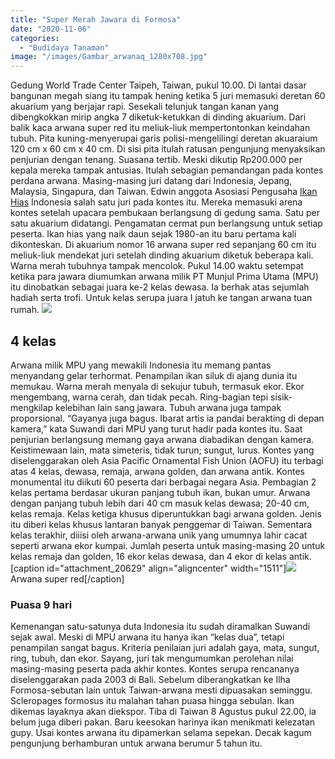 ```yaml
---
title: "Super Merah Jawara di Formosa"
date: "2020-11-06"
categories: 
  - "Budidaya Tanaman"
image: "/images/Gambar_arwanaq_1280x708.jpg"
---
```


Gedung World Trade Center Taipeh, Taiwan, pukul 10.00. Di lantai dasar bangunan megah siang itu tampak hening ketika 5 juri memasuki deretan 60 akuarium yang berjajar rapi. Sesekali telunjuk tangan kanan yang dibengkokkan mirip angka 7 diketuk-ketukkan di dinding akuarium. Dari balik kaca arwana super red itu meliuk-liuk mempertontonkan keindahan tubuh. Pita kuning-menyerupai garis polisi-mengelilingi deretan akuaraium 120 cm x 60 cm x 40 cm. Di sisi pita itulah ratusan pengunjung menyaksikan penjurian dengan tenang. Suasana tertib. Meski dikutip Rp200.000 per kepala mereka tampak antusias. Itulah sebagian pemandangan pada kontes perdana arwana. Masing-masing juri datang dari Indonesia, Jepang, Malaysia, Singapura, dan Taiwan. Edwin anggota Asosiasi Pengusaha [Ikan Hias](http://localhost/mitra/ikan-hias "Ikan Hias") Indonesia salah satu juri pada kontes itu. Mereka memasuki arena kontes setelah upacara pembukaan berlangsung di gedung sama. Satu per satu akuarium didatangi. Pengamatan cermat pun berlangsung untuk setiap peserta. Ikan hias yang naik daun sejak 1980-an itu baru pertama kali dikonteskan. Di akuarium nomor 16 arwana super red sepanjang 60 cm itu meliuk-liuk mendekat juri setelah dinding akuarium diketuk beberapa kali. Warna merah tubuhnya tampak mencolok. Pukul 14.00 waktu setempat ketika para jawara diumumkan arwana milik PT Munjul Prima Utama (MPU) itu dinobatkan sebagai juara ke-2 kelas dewasa. Ia berhak atas sejumlah hadiah serta trofi. Untuk kelas serupa juara I jatuh ke tangan arwana tuan rumah. [![](/images/Super-Merah-Jawara.jpg)](http://localhost/mitra/wp-content/uploads/2020/11/Super-Merah-Jawara.jpg)

## 4 kelas

Arwana milik MPU yang mewakili Indonesia itu memang pantas menyandang gelar terhormat. Penampilan ikan siluk di ajang dunia itu memukau. Warna merah menyala di sekujur tubuh, termasuk ekor. Ekor mengembang, warna cerah, dan tidak pecah. Ring-bagian tepi sisik- mengkilap kelebihan lain sang jawara. Tubuh arwana juga tampak proporsional. “Gayanya juga bagus. Ibarat artis ia pandai berakting di depan kamera,” kata Suwandi dari MPU yang turut hadir pada kontes itu. Saat penjurian berlangsung memang gaya arwana diabadikan dengan kamera. Keistimewaan lain, mata simeteris, tidak turun; sungut, lurus. Kontes yang diselenggarakan oleh Asia Pacific Ornamental Fish Union (AOFU) itu terbagi atas 4 kelas, dewasa, remaja, arwana golden, dan arwana antik. Kontes monumental itu diikuti 60 peserta dari berbagai negara Asia. Pembagian 2 kelas pertama berdasar ukuran panjang tubuh ikan, bukan umur. Arwana dengan panjang tubuh lebih dari 40 cm masuk kelas dewasa; 20-40 cm, kelas remaja. Kelas ketiga khusus diperuntukkan bagi arwana golden. Jenis itu diberi kelas khusus lantaran banyak penggemar di Taiwan. Sementara kelas terakhir, diiisi oleh arwana-arwana unik yang umumnya lahir cacat seperti arwana ekor kumpai. Jumlah peserta untuk masing-masing 20 untuk kelas remaja dan golden, 16 ekor kelas dewasa, dan 4 ekor di kelas antik. \[caption id="attachment\_20629" align="aligncenter" width="1511"\][![](/images/super-merah-arowana.jpg)](http://localhost/mitra/wp-content/uploads/2020/11/super-merah-arowana.jpg) Arwana super red\[/caption\]

### Puasa 9 hari

Kemenangan satu-satunya duta Indonesia itu sudah diramalkan Suwandi sejak awal. Meski di MPU arwana itu hanya ikan “kelas dua”, tetapi penampilan sangat bagus. Kriteria penilaian juri adalah gaya, mata, sungut, ring, tubuh, dan ekor. Sayang, juri tak mengumumkan perolehan nilai masing-masing peserta pada akhir kontes. Kontes serupa rencananya diselenggarakan pada 2003 di Bali. Sebelum diberangkatkan ke Ilha Formosa-sebutan lain untuk Taiwan-arwana mesti dipuasakan seminggu. Scleropages formosus itu malahan tahan puasa hingga sebulan. Ikan dikemas layaknya akan diekspor. Tiba di Taiwan 8 Agustus pukul 22.00, ia belum juga diberi pakan. Baru keesokan harinya ikan menikmati kelezatan gupy. Usai kontes arwana itu dipamerkan selama sepekan. Decak kagum pengunjung berhamburan untuk arwana berumur 5 tahun itu.
